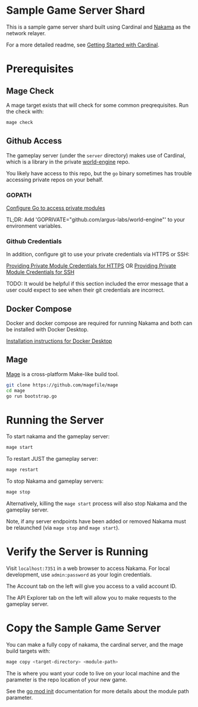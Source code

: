 # Sample Game Server Shard

This is a sample game server shard built using Cardinal and [Nakama](https://heroiclabs.com/nakama/) as the network
relayer.

For a more detailed readme,
see [Getting Started with Cardinal](https://coda.io/d/Getting-Started-with-Cardinal_dvcS4DQePrC/Getting-Started-with-Cardinal_su6d-#_luof7).

# Prerequisites

## Mage Check

A mage target exists that will check for some common preqrequisites. Run the check with:

```bash
mage check
```

## Github Access

The gameplay server (under the `server` directory) makes use of Cardinal, which is a library in the
private [world-engine](https://github.com/Argus-Labs/world-engine) repo.

You likely have access to this repo, but the `go` binary sometimes has trouble accessing private repos on your behalf.

### GOPATH

[Configure Go to access private modules](https://www.digitalocean.com/community/tutorials/how-to-use-a-private-go-module-in-your-own-project#configuring-go-to-access-private-modules)

TL;DR: Add 'GOPRIVATE="github.com/argus-labs/world-engine"' to your environment variables.

### Github Credentials

In addition, configure git to use your private credentials via HTTPS or SSH:

[Providing Private Module Credentials for HTTPS](https://www.digitalocean.com/community/tutorials/how-to-use-a-private-go-module-in-your-own-project#providing-private-module-credentials-for-https)
OR
[Providing Private Module Credentials for SSH](https://www.digitalocean.com/community/tutorials/how-to-use-a-private-go-module-in-your-own-project#providing-private-module-credentials-for-ssh)

TODO: It would be helpful if this section included the error message that a user could expect to see when their git
credentials are incorrect.

## Docker Compose

Docker and docker compose are required for running Nakama and both can be installed with Docker Desktop.

[Installation instructions for Docker Desktop](https://docs.docker.com/compose/install/#scenario-one-install-docker-desktop)

## Mage

[Mage](https://magefile.org/) is a cross-platform Make-like build tool.

```bash
git clone https://github.com/magefile/mage
cd mage
go run bootstrap.go
```

# Running the Server

To start nakama and the gameplay server:

```bash
mage start
```

To restart JUST the gameplay server:

```bash
mage restart
```

To stop Nakama and gameplay servers:

```bash
mage stop
```

Alternatively, killing the `mage start` process will also stop Nakama and the gameplay server.

Note, if any server endpoints have been added or removed Nakama must be relaunched (via `mage stop` and `mage start`).

# Verify the Server is Running

Visit `localhost:7351` in a web browser to access Nakama. For local development, use `admin:password` as your login
credentials.

The Account tab on the left will give you access to a valid account ID.

The API Explorer tab on the left will allow you to make requests to the gameplay server.

# Copy the Sample Game Server

You can make a fully copy of nakama, the cardinal server, and the mage build targets with:

```bash
mage copy <target-directory> <module-path>
```

The <target-directory> is where you want your code to live on your local machine and the <module-path> parameter is the
repo location of your new game.

See the [go mod init](https://golang.org/ref/mod#go-mod-init) documentation for more details about the module path
parameter.
